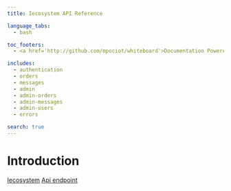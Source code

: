 ```yaml
---
title: Iecosystem API Reference

language_tabs:
  - bash

toc_footers:
  - <a href='http://github.com/mpociot/whiteboard'>Documentation Powered by Whiteboard</a>

includes:
  - authentication
  - orders
  - messages
  - admin
  - admin-orders
  - admin-messages
  - admin-users
  - errors

search: true
---
```


# Introduction

[Iecosystem](https://ahchih.github.io/foundation/index#/)
[Api endpoint](https://iecosystem-api.tomyue.cc)